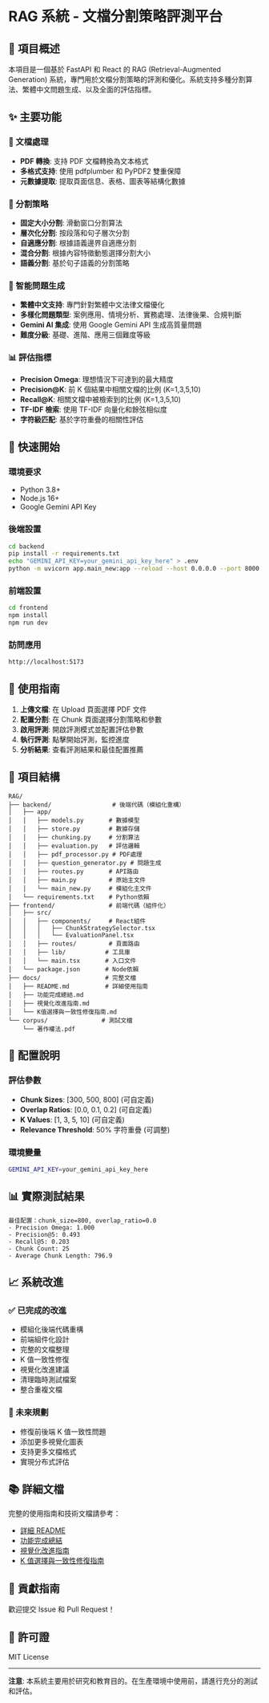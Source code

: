 # RAG 系統 - 文檔分割策略評測平台

## 🎯 項目概述

本項目是一個基於 FastAPI 和 React 的 RAG (Retrieval-Augmented Generation) 系統，專門用於文檔分割策略的評測和優化。系統支持多種分割算法、繁體中文問題生成、以及全面的評估指標。

## ✨ 主要功能

### 📄 文檔處理

- **PDF 轉換**: 支持 PDF 文檔轉換為文本格式
- **多格式支持**: 使用 pdfplumber 和 PyPDF2 雙重保障
- **元數據提取**: 提取頁面信息、表格、圖表等結構化數據

### 🔪 分割策略

- **固定大小分割**: 滑動窗口分割算法
- **層次化分割**: 按段落和句子層次分割
- **自適應分割**: 根據語義邊界自適應分割
- **混合分割**: 根據內容特徵動態選擇分割大小
- **語義分割**: 基於句子語義的分割策略

### 🤖 智能問題生成

- **繁體中文支持**: 專門針對繁體中文法律文檔優化
- **多樣化問題類型**: 案例應用、情境分析、實務處理、法律後果、合規判斷
- **Gemini AI 集成**: 使用 Google Gemini API 生成高質量問題
- **難度分級**: 基礎、進階、應用三個難度等級

### 📊 評估指標

- **Precision Omega**: 理想情況下可達到的最大精度
- **Precision@K**: 前 K 個結果中相關文檔的比例 (K=1,3,5,10)
- **Recall@K**: 相關文檔中被檢索到的比例 (K=1,3,5,10)
- **TF-IDF 檢索**: 使用 TF-IDF 向量化和餘弦相似度
- **字符級匹配**: 基於字符重疊的相關性評估

## 🚀 快速開始

### 環境要求

- Python 3.8+
- Node.js 16+
- Google Gemini API Key

### 後端設置

```bash
cd backend
pip install -r requirements.txt
echo "GEMINI_API_KEY=your_gemini_api_key_here" > .env
python -m uvicorn app.main_new:app --reload --host 0.0.0.0 --port 8000
```

### 前端設置

```bash
cd frontend
npm install
npm run dev
```

### 訪問應用

```
http://localhost:5173
```

## 📖 使用指南

1. **上傳文檔**: 在 Upload 頁面選擇 PDF 文件
2. **配置分割**: 在 Chunk 頁面選擇分割策略和參數
3. **啟用評測**: 開啟評測模式並配置評估參數
4. **執行評測**: 點擊開始評測，監控進度
5. **分析結果**: 查看評測結果和最佳配置推薦

## 📁 項目結構

```
RAG/
├── backend/                 # 後端代碼（模組化重構）
│   ├── app/
│   │   ├── models.py       # 數據模型
│   │   ├── store.py        # 數據存儲
│   │   ├── chunking.py     # 分割算法
│   │   ├── evaluation.py   # 評估邏輯
│   │   ├── pdf_processor.py # PDF處理
│   │   ├── question_generator.py # 問題生成
│   │   ├── routes.py       # API路由
│   │   ├── main.py         # 原始主文件
│   │   └── main_new.py     # 模組化主文件
│   └── requirements.txt    # Python依賴
├── frontend/               # 前端代碼（組件化）
│   ├── src/
│   │   ├── components/     # React組件
│   │   │   ├── ChunkStrategySelector.tsx
│   │   │   └── EvaluationPanel.tsx
│   │   ├── routes/         # 頁面路由
│   │   ├── lib/           # 工具庫
│   │   └── main.tsx       # 入口文件
│   └── package.json       # Node依賴
├── docs/                  # 完整文檔
│   ├── README.md          # 詳細使用指南
│   ├── 功能完成總結.md
│   ├── 視覺化改進指南.md
│   └── K值選擇與一致性修復指南.md
└── corpus/               # 測試文檔
    └── 著作權法.pdf
```

## 🔧 配置說明

### 評估參數

- **Chunk Sizes**: [300, 500, 800] (可自定義)
- **Overlap Ratios**: [0.0, 0.1, 0.2] (可自定義)
- **K Values**: [1, 3, 5, 10] (可自定義)
- **Relevance Threshold**: 50% 字符重疊 (可調整)

### 環境變量

```bash
GEMINI_API_KEY=your_gemini_api_key_here
```

## 📊 實際測試結果

```
最佳配置：chunk_size=800, overlap_ratio=0.0
- Precision Omega: 1.000
- Precision@5: 0.493
- Recall@5: 0.203
- Chunk Count: 25
- Average Chunk Length: 796.9
```

## 📈 系統改進

### ✅ 已完成的改進

- 模組化後端代碼重構
- 前端組件化設計
- 完整的文檔整理
- K 值一致性修復
- 視覺化改進建議
- 清理臨時測試檔案
- 整合重複文檔

### 🔮 未來規劃

- 修復前後端 K 值一致性問題
- 添加更多視覺化圖表
- 支持更多文檔格式
- 實現分布式評估

## 📚 詳細文檔

完整的使用指南和技術文檔請參考：

- [詳細 README](docs/README.md)
- [功能完成總結](docs/功能完成總結.md)
- [視覺化改進指南](docs/視覺化改進指南.md)
- [K 值選擇與一致性修復指南](docs/K值選擇與一致性修復指南.md)

## 🤝 貢獻指南

歡迎提交 Issue 和 Pull Request！

## 📄 許可證

MIT License

---

**注意**: 本系統主要用於研究和教育目的。在生產環境中使用前，請進行充分的測試和評估。
